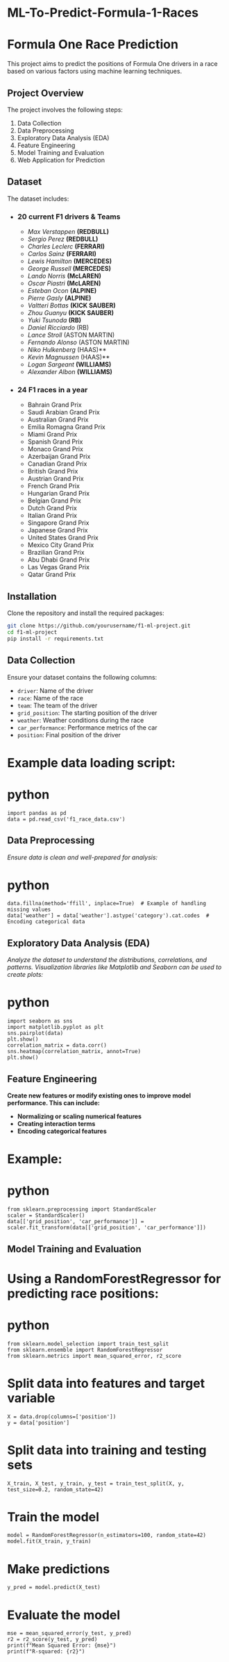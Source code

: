 # ML-To-Predict-Formula-1-Races

# Formula One Race Prediction

This project aims to predict the positions of Formula One drivers in a race based on various factors using machine learning techniques.
 
## Project Overview

The project involves the following steps:
1. Data Collection
2. Data Preprocessing
3. Exploratory Data Analysis (EDA)
4. Feature Engineering
5. Model Training and Evaluation
6. Web Application for Prediction

## Dataset

The dataset includes:
- ### 20 current F1 drivers & Teams
  - *Max Verstappen* **(REDBULL)**
  - *Sergio Perez* **(REDBULL)**
  - *Charles Leclerc* **(FERRARI)**
  - *Carlos Sainz* **(FERRARI)**
  - *Lewis Hamilton* **(MERCEDES)**
  - *George Russell* **(MERCEDES)**
  - *Lando Norris* **(McLAREN)**
  - *Oscar Piastri* **(McLAREN)**
  - *Esteban Ocon* **(ALPINE)**
  - *Pierre Gasly* **(ALPINE)**
  - *Valtteri Bottas* **(KICK SAUBER)**
  - *Zhou Guanyu* **(KICK SAUBER)**
  - *Yuki Tsunoda* **(RB)**
  - *Daniel Ricciardo* (RB)
  - *Lance Stroll* (ASTON MARTIN)
  - *Fernando Alonso* (ASTON MARTIN)
  - *Niko Hulkenberg* (HAAS)**
  - *Kevin Magnussen* (HAAS)**
  - *Logan Sargeant* **(WILLIAMS)**
  - *Alexander Albon* **(WILLIAMS)**

- ### 24 F1 races in a year
  - Bahrain Grand Prix
  - Saudi Arabian Grand Prix
  - Australian Grand Prix
  - Emilia Romagna Grand Prix
  - Miami Grand Prix
  - Spanish Grand Prix
  - Monaco Grand Prix
  - Azerbaijan Grand Prix
  - Canadian Grand Prix
  - British Grand Prix
  - Austrian Grand Prix
  - French Grand Prix
  - Hungarian Grand Prix
  - Belgian Grand Prix
  - Dutch Grand Prix
  - Italian Grand Prix
  - Singapore Grand Prix
  - Japanese Grand Prix
  - United States Grand Prix
  - Mexico City Grand Prix
  - Brazilian Grand Prix
  - Abu Dhabi Grand Prix
  - Las Vegas Grand Prix
  - Qatar Grand Prix

## Installation

Clone the repository and install the required packages:
```bash
git clone https://github.com/yourusername/f1-ml-project.git
cd f1-ml-project
pip install -r requirements.txt
```

## Data Collection

Ensure your dataset contains the following columns:
- `driver`: Name of the driver
- `race`: Name of the race
- `team`: The team of the driver
- `grid_position`: The starting position of the driver
- `weather`: Weather conditions during the race
- `car_performance`: Performance metrics of the car
- `position`: Final position of the driver

# Example data loading script:
# python
```
import pandas as pd
data = pd.read_csv('f1_race_data.csv')
```

## Data Preprocessing

*Ensure data is clean and well-prepared for analysis:*
# python
```
data.fillna(method='ffill', inplace=True)  # Example of handling missing values
data['weather'] = data['weather'].astype('category').cat.codes  # Encoding categorical data
```

## Exploratory Data Analysis (EDA)

*Analyze the dataset to understand the distributions, correlations, and patterns. Visualization libraries like Matplotlib and Seaborn can be used to create plots:*
# python
```
import seaborn as sns
import matplotlib.pyplot as plt
sns.pairplot(data)
plt.show()
correlation_matrix = data.corr()
sns.heatmap(correlation_matrix, annot=True)
plt.show()
```

## Feature Engineering

**Create new features or modify existing ones to improve model performance. This can include:**
- **Normalizing or scaling numerical features**
- **Creating interaction terms**
- **Encoding categorical features**

# Example:
# python
```
from sklearn.preprocessing import StandardScaler
scaler = StandardScaler()
data[['grid_position', 'car_performance']] = scaler.fit_transform(data[['grid_position', 'car_performance']])
```

## Model Training and Evaluation

# Using a RandomForestRegressor for predicting race positions:
# python
```
from sklearn.model_selection import train_test_split
from sklearn.ensemble import RandomForestRegressor
from sklearn.metrics import mean_squared_error, r2_score
```

# Split data into features and target variable
```
X = data.drop(columns=['position'])
y = data['position']
```

# Split data into training and testing sets
```
X_train, X_test, y_train, y_test = train_test_split(X, y, test_size=0.2, random_state=42)
```

# Train the model
```
model = RandomForestRegressor(n_estimators=100, random_state=42)
model.fit(X_train, y_train)
```

# Make predictions
```
y_pred = model.predict(X_test)
```

# Evaluate the model
```
mse = mean_squared_error(y_test, y_pred)
r2 = r2_score(y_test, y_pred)
print(f"Mean Squared Error: {mse}")
print(f"R-squared: {r2}")
```

